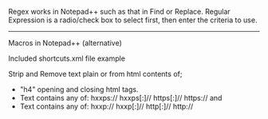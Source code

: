 Regex works in Notepad++ such as that in Find or Replace. Regular Expression is a radio/check box to select first, then enter the criteria to use.

----

Macros in Notepad++ (alternative)

Included shortcuts.xml file example

Strip and Remove text plain or from html contents of;
 
* "h4" opening and closing html tags.
* Text contains any of: hxxps:// hxxps[:]// https[:]// https:// and
* Text contains any of: hxxp:// hxxp[:]// http[:]// http://

